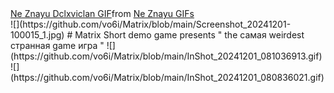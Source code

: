 <div class="tenor-gif-embed" data-postid="5397354945968968672" data-share-method="host" data-aspect-ratio="1.992" data-width="100%"><a href="https://tenor.com/view/ne-znayu-dclxviclan-%D0%B4%D0%BE%D0%B1%D1%80%D0%BE%D0%B5-%D1%83%D1%82%D1%80%D0%BE-%D0%B4%D0%BE%D0%B1%D1%80%D0%BE%D0%B5-%D1%83%D1%82%D1%80%D0%BE-%D1%8F%D0%BD%D0%B2%D0%B0%D1%80%D1%8F-%D0%BC%D0%B0%D1%81%D1%81%D0%B0%D0%B6-gif-5397354945968968672">Ne Znayu Dclxviclan GIF</a>from <a href="https://tenor.com/search/ne+znayu-gifs">Ne Znayu GIFs</a></div> <script type="text/javascript" async src="https://tenor.com/embed.js"></script>
![](https://github.com/vo6i/Matrix/blob/main/Screenshot_20241201-100015_1.jpg) 
# Matrix
Short demo game presents " the  самая weirdest странная game игра "
![](https://github.com/vo6i/Matrix/blob/main/InShot_20241201_081036913.gif) 
![](https://github.com/vo6i/Matrix/blob/main/InShot_20241201_080836021.gif) 
